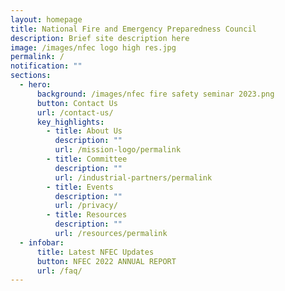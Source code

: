 ```yaml
---
layout: homepage
title: National Fire and Emergency Preparedness Council
description: Brief site description here
image: /images/nfec logo high res.jpg
permalink: /
notification: ""
sections:
  - hero:
      background: /images/nfec fire safety seminar 2023.png
      button: Contact Us
      url: /contact-us/
      key_highlights:
        - title: About Us
          description: ""
          url: /mission-logo/permalink
        - title: Committee
          description: ""
          url: /industrial-partners/permalink
        - title: Events
          description: ""
          url: /privacy/
        - title: Resources
          description: ""
          url: /resources/permalink
  - infobar:
      title: Latest NFEC Updates
      button: NFEC 2022 ANNUAL REPORT
      url: /faq/
---
```

